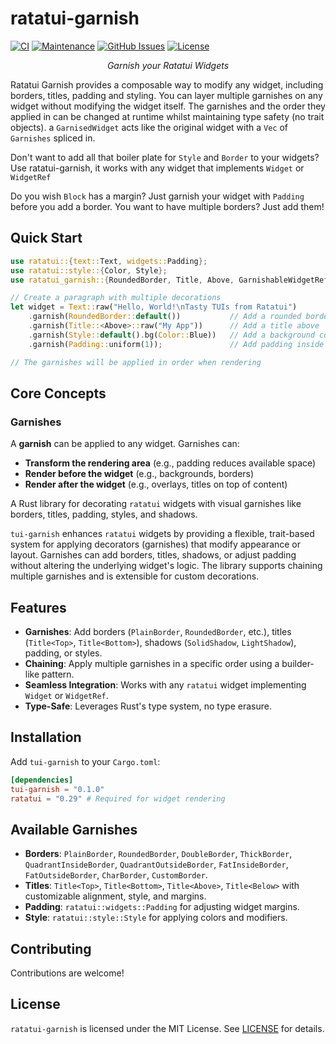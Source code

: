 # ratatui-garnish

[![CI](https://github.com/franklaranja/ratatui-garnish/actions/workflows/ci.yml/badge.svg)](https://github.com/franklaranja/ratatui-garnish/actions/workflows/ci.yml)
[![Maintenance](https://img.shields.io/badge/maintenance-actively%20developed-brightgreen.svg)](https://github.com/franklaranja/ratatui-garnish)
[![GitHub Issues](https://img.shields.io/github/issues/franklaranja/ratatui-garnish)](https://github.com/franklaranja/ratatui-garnish/issues)
[![License](https://img.shields.io/badge/license-MIT-blue.svg)](LICENSE)

<div align="center">

*Garnish your Ratatui Widgets*

</div>

Ratatui Garnish provides a composable way to modify any widget,
including borders, titles, padding and styling. You can layer multiple garnishes
on any widget without modifying the widget itself. The garnishes and the order they
applied in can be changed at runtime whilst maintaining type safety (no trait objects).
a `GarnisedWidget` acts like the original widget with a `Vec` of `Garnishes` spliced in.

Don't want to add all that boiler plate for `Style` and `Border` to your widgets?
Use ratatui-garnish, it works with any widget that implements `Widget` or `WidgetRef`

Do you wish `Block` has a margin? Just garnish your widget with `Padding` before you
add a border. You want to have multiple borders? Just add them!

## Quick Start

```rust
use ratatui::{text::Text, widgets::Padding};
use ratatui::style::{Color, Style};
use ratatui_garnish::{RoundedBorder, Title, Above, GarnishableWidgetRef, GarnishableWidget};

// Create a paragraph with multiple decorations
let widget = Text::raw("Hello, World!\nTasty TUIs from Ratatui")
    .garnish(RoundedBorder::default())           // Add a rounded border
    .garnish(Title::<Above>::raw("My App"))      // Add a title above
    .garnish(Style::default().bg(Color::Blue))   // Add a background color
    .garnish(Padding::uniform(1));               // Add padding inside

// The garnishes will be applied in order when rendering
```
## Core Concepts

### Garnishes

A **garnish** can be applied to any widget. Garnishes can:
- **Transform the rendering area** (e.g., padding reduces available space)
- **Render before the widget** (e.g., backgrounds, borders)  
- **Render after the widget** (e.g., overlays, titles on top of content)

A Rust library for decorating `ratatui` widgets with visual garnishes like borders, titles, padding, styles, and shadows.

`tui-garnish` enhances `ratatui` widgets by providing a flexible, trait-based system for applying decorators (garnishes) that modify appearance or layout. Garnishes can add borders, titles, shadows, or adjust padding without altering the underlying widget's logic. The library supports chaining multiple garnishes and is extensible for custom decorations.

## Features
- **Garnishes**: Add borders (`PlainBorder`, `RoundedBorder`, etc.), titles (`Title<Top>`, `Title<Bottom>`), shadows (`SolidShadow`, `LightShadow`), padding, or styles.
- **Chaining**: Apply multiple garnishes in a specific order using a builder-like pattern.
- **Seamless Integration**: Works with any `ratatui` widget implementing `Widget` or `WidgetRef`.
- **Type-Safe**: Leverages Rust's type system, no type erasure.

## Installation
Add `tui-garnish` to your `Cargo.toml`:

```toml
[dependencies]
tui-garnish = "0.1.0"
ratatui = "0.29" # Required for widget rendering
```


## Available Garnishes
- **Borders**: `PlainBorder`, `RoundedBorder`, `DoubleBorder`, `ThickBorder`, `QuadrantInsideBorder`, `QuadrantOutsideBorder`, `FatInsideBorder`, `FatOutsideBorder`, `CharBorder`, `CustomBorder`.
- **Titles**: `Title<Top>`, `Title<Bottom>`, `Title<Above>`, `Title<Below>` with customizable alignment, style, and margins.
- **Padding**: `ratatui::widgets::Padding` for adjusting widget margins.
- **Style**: `ratatui::style::Style` for applying colors and modifiers.

## Contributing
Contributions are welcome!

## License
`ratatui-garnish` is licensed under the MIT License. See [LICENSE](LICENSE) for details.
```

